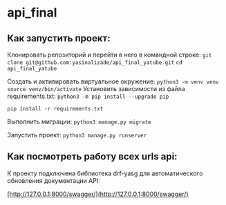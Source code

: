 # api_final

## Как запустить проект:

Клонировать репозиторий и перейти в него в командной строке:
```git clone git@github.com:yasinalizade/api_final_yatube.git```
```cd api_final_yatube```

Cоздать и активировать виртуальное окружение:
```python3 -m venv venv```
```source venv/bin/activate```
Установить зависимости из файла requirements.txt:
```python3 -m pip install --upgrade pip```

```pip install -r requirements.txt```

Выполнить миграции:
```python3 manage.py migrate```

Запустить проект:
```python3 manage.py runserver```

## Как посмотреть работу всех urls api:

К проекту подключена библиотека drf-yasg для автоматического обновления документации API:

[http://127.0.0.1:8000/swagger/](http://127.0.0.1:8000/swagger/)
